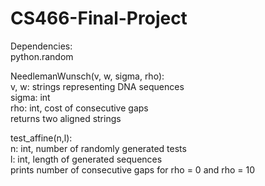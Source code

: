 # CS466-Final-Project

Dependencies:<br> 
python.random<br> 

NeedlemanWunsch(v, w, sigma, rho):<br> 
v, w: strings representing DNA sequences<br> 
sigma: int<br> 
rho: int, cost of consecutive gaps<br> 
returns two aligned strings<br> 

test_affine(n,l):<br> 
n: int, number of randomly generated tests<br> 
l: int, length of generated sequences<br> 
prints number of consecutive gaps for rho = 0 and rho = 10<br> 
